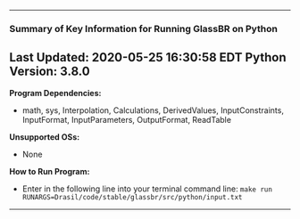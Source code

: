------------------------------------------------------------
### Summary of Key Information for Running GlassBR on Python
Last Updated: 2020-05-25 16:30:58 EDT
Python Version: 3.8.0
------------------------------------------------------------

**Program Dependencies:**
 - math, sys, Interpolation, Calculations, DerivedValues, InputConstraints, InputFormat, InputParameters, OutputFormat, ReadTable

**Unsupported OSs:**
 - None

**How to Run Program:**
 - Enter in the following line into your terminal command line: 
`make run RUNARGS=Drasil/code/stable/glassbr/src/python/input.txt`
------------------------------------------------------------
